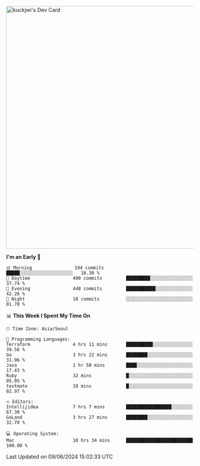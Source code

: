 <a href="https://app.daily.dev/kuckhwancho"><img src="https://api.daily.dev/devcards/v2/efef39c8028947428b3c0b486b9cd9b6.png?r=iz2&type=wide" width="652" alt="kuckjwi's Dev Card"/></a>

<!--START_SECTION:waka-->
**I'm an Early 🐤** 

```text
🌞 Morning                194 commits         █████░░░░░░░░░░░░░░░░░░░░   18.30 % 
🌆 Daytime                400 commits         █████████░░░░░░░░░░░░░░░░   37.74 % 
🌃 Evening                448 commits         ███████████░░░░░░░░░░░░░░   42.26 % 
🌙 Night                  18 commits          ░░░░░░░░░░░░░░░░░░░░░░░░░   01.70 % 
```


📊 **This Week I Spent My Time On** 

```text
🕑︎ Time Zone: Asia/Seoul

💬 Programming Languages: 
Terraform                4 hrs 11 mins       ██████████░░░░░░░░░░░░░░░   39.56 % 
Go                       3 hrs 22 mins       ████████░░░░░░░░░░░░░░░░░   31.96 % 
Java                     1 hr 50 mins        ████░░░░░░░░░░░░░░░░░░░░░   17.43 % 
Ruby                     32 mins             █░░░░░░░░░░░░░░░░░░░░░░░░   05.05 % 
textmate                 18 mins             █░░░░░░░░░░░░░░░░░░░░░░░░   02.97 % 

🔥 Editors: 
Intellijidea             7 hrs 7 mins        █████████████████░░░░░░░░   67.30 % 
GoLand                   3 hrs 27 mins       ████████░░░░░░░░░░░░░░░░░   32.70 % 

💻 Operating System: 
Mac                      10 hrs 34 mins      █████████████████████████   100.00 % 
```


 Last Updated on 09/06/2024 15:02:33 UTC
<!--END_SECTION:waka-->
